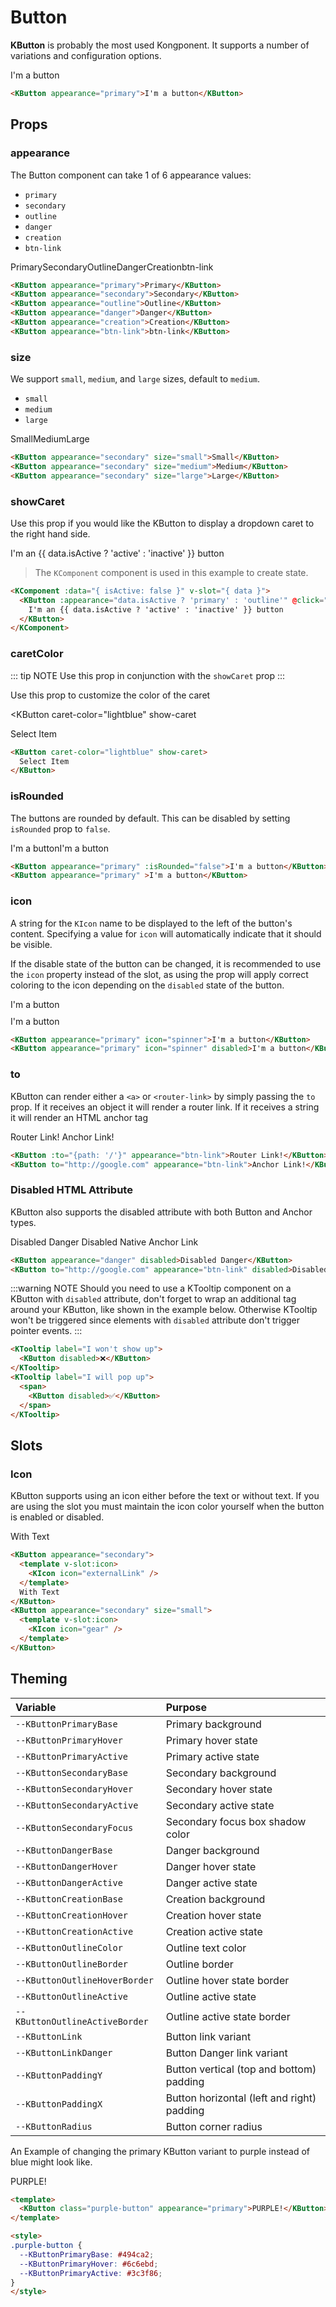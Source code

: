 # Button

**KButton** is probably the most used Kongponent. It supports a number of variations
and configuration options.

<KButton appearance="primary">I'm a button</KButton>

```html
<KButton appearance="primary">I'm a button</KButton>
```

## Props

### appearance

The Button component can take 1 of 6 appearance values:

- `primary`
- `secondary`
- `outline`
- `danger`
- `creation`
- `btn-link`

<div class="spacing-container">
  <KButton appearance="primary">Primary</KButton>
  <KButton appearance="secondary">Secondary</KButton>
  <KButton appearance="outline">Outline</KButton>
  <KButton appearance="danger">Danger</KButton>
  <KButton appearance="creation">Creation</KButton>
  <KButton appearance="btn-link">btn-link</KButton>
</div>

```html
<KButton appearance="primary">Primary</KButton>
<KButton appearance="secondary">Secondary</KButton>
<KButton appearance="outline">Outline</KButton>
<KButton appearance="danger">Danger</KButton>
<KButton appearance="creation">Creation</KButton>
<KButton appearance="btn-link">btn-link</KButton>
```

### size

We support `small`, `medium`, and `large` sizes, default to `medium`.

- `small`
- `medium`
- `large`

<div class="spacing-container">
  <KButton appearance="secondary" size="small">Small</KButton>
  <KButton appearance="secondary" size="medium">Medium</KButton>
  <KButton appearance="secondary" size="large">Large</KButton>
</div>

```html
<KButton appearance="secondary" size="small">Small</KButton>
<KButton appearance="secondary" size="medium">Medium</KButton>
<KButton appearance="secondary" size="large">Large</KButton>
```

### showCaret

Use this prop if you would like the KButton to display a dropdown caret to the right hand side.

<KComponent :data="{ isActive: false}" v-slot="{ data }">
  <KButton :appearance="data.isActive ? 'primary' : 'outline'" @click="data.isActive = !data.isActive" show-caret>I'm an {{ data.isActive ? 'active' : 'inactive' }} button</KButton>
</KComponent>

> The `KComponent` component is used in this example to create state.

```html
<KComponent :data="{ isActive: false }" v-slot="{ data }">
  <KButton :appearance="data.isActive ? 'primary' : 'outline'" @click="data.isActive = !data.isActive" show-caret>
    I'm an {{ data.isActive ? 'active' : 'inactive' }} button
  </KButton>
</KComponent>
```

### caretColor

::: tip NOTE
Use this prop in conjunction with the `showCaret` prop
:::

Use this prop to customize the color of the caret

<KButton
  caret-color="lightblue"
  show-caret
>
  Select Item
</KButton>

```html
<KButton caret-color="lightblue" show-caret>
  Select Item
</KButton>
```

### isRounded

The buttons are rounded by default. This can be disabled by setting `isRounded` prop to `false`.

<div class="spacing-container">
  <KButton appearance="primary" :isRounded="false">I'm a button</KButton>
  <KButton appearance="primary" >I'm a button</KButton>
</div>

```html
<KButton appearance="primary" :isRounded="false">I'm a button</KButton>
<KButton appearance="primary" >I'm a button</KButton>
```

### icon

A string for the `KIcon` name to be displayed to the left of the button's content. Specifying a value for `icon` will automatically indicate that it should be visible.

If the disable state of the button can be changed, it is recommended to use the `icon` property instead of the slot, as using the prop will apply correct
coloring to the icon depending on the `disabled` state of the button.

<div class="icon-prop-demo-section">
  <KButton appearance="primary" icon="spinner">I'm a button</KButton>
  <KButton appearance="primary" icon="spinner" disabled>I'm a button</KButton>
</div>

```html
<KButton appearance="primary" icon="spinner">I'm a button</KButton>
<KButton appearance="primary" icon="spinner" disabled>I'm a button</KButton>
```

### to

KButton can render either a `<a>` or `<router-link>` by simply passing the `to` prop. If it receives an object it will render a router link. If it receives a string it will render an HTML anchor tag

<KButton :to="{path: '/'}" appearance="btn-link">Router Link!</KButton>
<KButton to="http://google.com" appearance="btn-link">Anchor Link!</KButton>

```html
<KButton :to="{path: '/'}" appearance="btn-link">Router Link!</KButton>
<KButton to="http://google.com" appearance="btn-link">Anchor Link!</KButton>
```

### Disabled HTML Attribute

KButton also supports the disabled attribute with both Button and Anchor types.

<KButton appearance="danger" disabled>Disabled Danger</KButton>
<KButton to="http://google.com" appearance="btn-link" disabled>Disabled Native Anchor Link</KButton>

```html
<KButton appearance="danger" disabled>Disabled Danger</KButton>
<KButton to="http://google.com" appearance="btn-link" disabled>Disabled Native Anchor Link</KButton>
```

:::warning NOTE
Should you need to use a KTooltip component on a KButton with `disabled` attribute, don't forget to wrap an additional tag around your KButton, like shown in the example below. Otherwise KTooltip won't be triggered since elements with `disabled` attribute don't trigger pointer events.
:::

<KCard>
  <template #body>
    <div class="spacing-container">
      <KTooltip label="I won't pop up">
        <KButton disabled>❌</KButton>
      </KTooltip>
      <KTooltip label="I will pop up">
        <span>
          <KButton disabled>✅</KButton>
        </span>
      </KTooltip>
    </div>
  </template>
</KCard>

```html
<KTooltip label="I won't show up">
  <KButton disabled>❌</KButton>
</KTooltip>
<KTooltip label="I will pop up">
  <span>
    <KButton disabled>✅</KButton>
  </span>
</KTooltip>
```

## Slots

### Icon

KButton supports using an icon either before the text or without text. If you are using the slot you must maintain the icon color yourself when the button is enabled or disabled.

<div class="spacing-container">
  <KButton appearance="secondary">
    <template v-slot:icon>
      <KIcon icon="externalLink" color="var(--KButtonSecondaryColor, #003694)"/>
    </template>
    With Text
  </KButton>
  <KButton appearance="secondary" size="small">
    <template v-slot:icon>
      <KIcon icon="gear" color="var(--KButtonSecondaryColor, #003694)"/>
    </template>
  </KButton>
</div>

```html
<KButton appearance="secondary">
  <template v-slot:icon>
    <KIcon icon="externalLink" />
  </template>
  With Text
</KButton>
<KButton appearance="secondary" size="small">
  <template v-slot:icon>
    <KIcon icon="gear" />
  </template>
</KButton>
```

## Theming

| Variable                       | Purpose                                    |
| :----------------------------- | :----------------------------------------- |
| `--KButtonPrimaryBase`         | Primary background                         |
| `--KButtonPrimaryHover`        | Primary hover state                        |
| `--KButtonPrimaryActive`       | Primary active state                       |
| `--KButtonSecondaryBase`       | Secondary background                       |
| `--KButtonSecondaryHover`      | Secondary hover state                      |
| `--KButtonSecondaryActive`     | Secondary active state                     |
| `--KButtonSecondaryFocus`      | Secondary focus box shadow color           |
| `--KButtonDangerBase`          | Danger background                          |
| `--KButtonDangerHover`         | Danger hover state                         |
| `--KButtonDangerActive`        | Danger active state                        |
| `--KButtonCreationBase`        | Creation background                        |
| `--KButtonCreationHover`       | Creation hover state                       |
| `--KButtonCreationActive`      | Creation active state                      |
| `--KButtonOutlineColor`        | Outline text color                         |
| `--KButtonOutlineBorder`       | Outline border                             |
| `--KButtonOutlineHoverBorder`  | Outline hover state border                 |
| `--KButtonOutlineActive`       | Outline active state                       |
| `--KButtonOutlineActiveBorder` | Outline active state border                |
| `--KButtonLink`                | Button link variant                        |
| `--KButtonLinkDanger`          | Button Danger link variant                 |
| `--KButtonPaddingY`            | Button vertical (top and bottom) padding   |
| `--KButtonPaddingX`            | Button horizontal (left and right) padding |
| `--KButtonRadius`              | Button corner radius                       |

An Example of changing the primary KButton variant to purple instead of blue might
look like.

<KButton class="purple-button" appearance="primary">PURPLE!</KButton>

```html
<template>
  <KButton class="purple-button" appearance="primary">PURPLE!</KButton>
</template>

<style>
.purple-button {
  --KButtonPrimaryBase: #494ca2;
  --KButtonPrimaryHover: #6c6ebd;
  --KButtonPrimaryActive: #3c3f86;
}
</style>
```

<style scoped lang="scss">
@import '@/styles/variables';

.preview-code .preview div {
  display: flex;
  flex-wrap: wrap;
  .button {
    margin-right: 8px;
    margin-bottom: 8px;
  }
}
.purple-button {
  --KButtonPrimaryBase: #494ca2;
  --KButtonPrimaryHover: #6c6ebd;
  --KButtonPrimaryActive: #3c3f86;
}
.icon-prop-demo-section {
  display: flex;
  flex-direction: column;
  align-items: flex-start;
  row-gap: 10px;
  column-gap: 10px;

  @media screen and (min-width: $viewport-sm) {
    flex-direction: row;
  }
}
.spacing-container {
  display: flex;
  gap: $kui-space-40;
  flex-direction: row;
}
</style>
